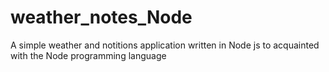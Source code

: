 # weather_notes_Node
A simple weather and notitions application written in Node js to acquainted with the Node programming language
